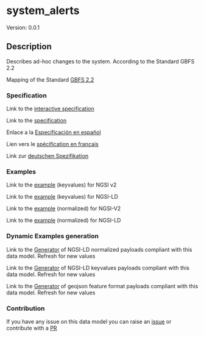 # system_alerts
Version: 0.0.1

## Description 

Describes ad-hoc changes to the system. According to the Standard GBFS 2.2

Mapping of the Standard [GBFS 2.2](https://github.com/NABSA/gbfs/blob/v2.2/gbfs.md)
### Specification

Link to the [interactive specification](https://swagger.lab.fiware.org/?url=https://smart-data-models.github.io/dataModel.GBFS/system_alerts/swagger.yaml)

Link to the [specification](https://smart-data-models.github.io/dataModel.GBFS/system_alerts/doc/spec.md)

Enlace a la [Especificación en español](https://smart-data-models.github.io/dataModel.GBFS/system_alerts/doc/spec_ES.md)

Lien vers le [spécification en français](https://smart-data-models.github.io/dataModel.GBFS/system_alerts/doc/spec_FR.md)

Link zur [deutschen Spezifikation](https://smart-data-models.github.io/dataModel.GBFS/system_alerts/doc/spec_DE.md)
### Examples

Link to the [example](https://smart-data-models.github.io/dataModel.GBFS/system_alerts/examples/example.json) (keyvalues) for NGSI v2

Link to the [example](https://smart-data-models.github.io/dataModel.GBFS/system_alerts/examples/example.jsonld) (keyvalues) for NGSI-LD

Link to the [example](https://smart-data-models.github.io/dataModel.GBFS/system_alerts/examples/example-normalized.json) (normalized) for NGSI-V2

Link to the [example](https://smart-data-models.github.io/dataModel.GBFS/system_alerts/examples/example-normalized.jsonld) (normalized) for NGSI-LD
### Dynamic Examples generation

Link to the [Generator](https://smartdatamodels.org/extra/ngsi-ld_generator_v0.92.php?schemaUrl=https://raw.githubusercontent.com/smart-data-models/dataModel.GBFS/master/system_alerts/schema.json&email=info@smartdatamodels.org) of NGSI-LD normalized payloads compliant with this data model. Refresh for new values

Link to the [Generator](https://smartdatamodels.org/extra/ngsi-ld_generator_keyvalues_v0.92.php?schemaUrl=https://raw.githubusercontent.com/smart-data-models/dataModel.GBFS/master/system_alerts/schema.json&email=info@smartdatamodels.org) of NGSI-LD keyvalues payloads compliant with this data model. Refresh for new values

Link to the [Generator](https://smartdatamodels.org/extra/geojson_features_generator_v1.0.php?schemaUrl=https://raw.githubusercontent.com/smart-data-models/dataModel.GBFS/master/system_alerts/schema.json&email=info@smartdatamodels.org) of geojson feature format payloads compliant with this data model. Refresh for new values
### Contribution

 If you have any issue on this data model you can raise an [issue](https://github.com/smart-data-models/dataModel.GBFS/issues)  or contribute with a [PR](https://github.com/smart-data-models/dataModel.GBFS/pulls)